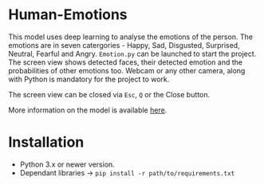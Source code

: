 # Human-Emotions
  This model uses deep learning to analyse the emotions of the person. The emotions are in seven catergories - Happy, Sad, 
  Disgusted, Surprised, Neutral, Fearful and Angry. `Emotion.py` can be launched to start the project. The screen view shows
  detected faces, their detected emotion and the probabilities of other emotions too.
  Webcam or any other camera, along with Python is mandatory for the 
  project to work.
  
  The screen view can be closed via `Esc`, `Q` or the Close button.
  
  More information on the model is available [here](Model/README.md).

# Installation
  - Python 3.x or newer version.
  - Dependant libraries -> `pip install -r path/to/requirements.txt`
